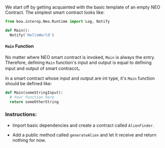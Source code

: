 We start off by getting acquainted with the basic template of an empty NEO Contract.
The simplest smart contract looks like:

```Python
from boa.interop.Neo.Runtime import Log, Notify

def Main():
  Notify('HelloWorld')
```


#### `Main` Function

No matter where NEO smart contract is invoked, `Main` is always the entry. Therefore, defining `Main` function's input and output is equal to defining input and output of smart contracct。

In a smart contract whose input and output are int type, it's `Main` function should be defined like:

```Python
def Main(someStringInput):
  # Your function here
  return someOtherString
```

### Instructions:

- Import basic dependencies and create a contract called `AlienFinder`.

- Add a public method called `generateAlien` and let it receive and return nothing for now.
